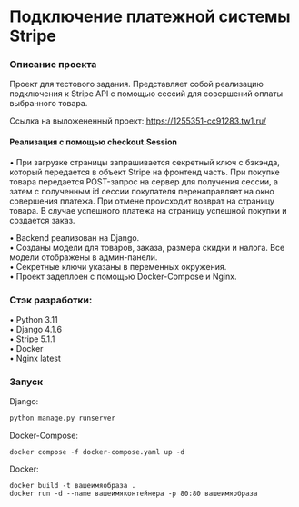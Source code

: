 # Подключение платежной системы Stripe

### Описание проекта 

Проект для тестового задания. Представляет собой реализацию подключения к Stripe API с помощью сессий для совершений оплаты выбранного товара.

Ссылка на выложененный проект: https://1255351-cc91283.tw1.ru/

#### Реализация с помощью checkout.Session
• При загрузке страницы запрашивается секретный ключ с бэкэнда, который передается в объект Stripe на фронтенд часть. При покупке товара передается POST-запрос на сервер для получения сессии, а затем с полученным id сессии покупателя перенаправляет на окно совершения платежа. При отмене происходит возврат на страницу товара. В случае успешного платежа на страницу успешной покупки и создается заказ.  


• Backend реализован на Django.   
• Созданы модели для товаров, заказа, размера скидки и налога. Все модели отображены в админ-панели.  
• Секретные ключи указаны в переменных окружения.  
• Проект задеплоен с помощью Docker-Compose и Nginx.  

### Стэк разработки:
• Python 3.11  
• Django 4.1.6   
• Stripe 5.1.1  
• Docker  
• Nginx latest  

### Запуск

Django:
```python
python manage.py runserver
```
Docker-Compose:
```docker
docker compose -f docker-compose.yaml up -d
```
Docker:
```
docker build -t вашеимяобраза .
docker run -d --name вашеимяконтейнера -p 80:80 вашеимяобраза
```
